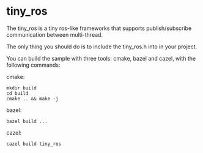 # tiny_ros
The tiny_ros is a tiny ros-like frameworks that supports publish/subscribe communication between multi-thread.

The only thing you should do is to include the tiny_ros.h into in your project.

You can build the sample with three tools: cmake, bazel and cazel, with the following commands:

cmake:

    mkdir build
    cd build
    cmake .. && make -j
  
bazel:  

    bazel build ...
 
cazel:

    cazel build tiny_ros
